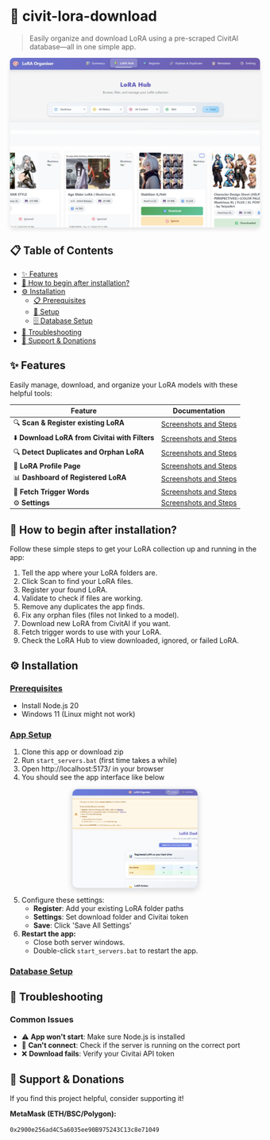 # 🎨 civit-lora-download

> Easily organize and download LoRA using a pre-scraped CivitAI database—all in one simple app.

<div align="center">
  <img src="docs/images/app-screenshot.png" alt="Civit LoRA Download App" width="800" style="max-width: 100%; height: auto; border-radius: 8px; box-shadow: 0 4px 8px rgba(0,0,0,0.1);">
</div>

## 📋 Table of Contents
- [✨ Features](#features)
- [🚀 How to begin after installation?](#how-to-begin)
- [⚙️ Installation](#installation)
  - [📋 Prerequisites](#prerequisites)
  - [🔧 Setup](#setup)
  - [🗄️ Database Setup](#database-setup)
- [🔧 Troubleshooting](#troubleshooting)
- [💝 Support & Donations](#support--donations)

## ✨ Features

Easily manage, download, and organize your LoRA models with these helpful tools:

| Feature | Documentation |
|---------|---------------|
| 🔍 **Scan & Register existing LoRA** | [Screenshots and Steps](docs/file-scanner.md) |
| ⬇️ **Download LoRA from Civitai with Filters** | [Screenshots and Steps](docs/download-management.md) |
| 🔍 **Detect Duplicates and Orphan LoRA** | [Screenshots and Steps](docs/duplicate-orphan-finder.md) |
| 👤 **LoRA Profile Page** | [Screenshots and Steps](docs/lora-details.md) |
| 📊 **Dashboard of Registered LoRA** | [Screenshots and Steps](docs/dashboard.md) |
| 🎯 **Fetch Trigger Words** | [Screenshots and Steps](docs/trigger-word-finder.md) |
| ⚙️ **Settings** | [Screenshots and Steps](docs/settings.md) |

## 🚀 How to begin after installation?

Follow these simple steps to get your LoRA collection up and running in the app:

1. Tell the app where your LoRA folders are.
2. Click Scan to find your LoRA files.
3. Register your found LoRA.
4. Validate to check if files are working.
5. Remove any duplicates the app finds.
6. Fix any orphan files (files not linked to a model).
7. Download new LoRA from CivitAI if you want.
8. Fetch trigger words to use with your LoRA.
9. Check the LoRA Hub to view downloaded, ignored, or failed LoRA.

## ⚙️ Installation

### <u>Prerequisites</u>
- Install Node.js 20
- Windows 11 (Linux might not work)

### <u>App Setup</u>
1. Clone this app or download zip
2. Run `start_servers.bat` (first time takes a while)
3. Open http://localhost:5173/ in your browser
4. You should see the app interface like below

<div align="center">
  <a href="docs/images/appreadysampledb.png" target="_blank" rel="noopener noreferrer">
    <img src="docs/images/appreadysampledb.png" alt="App Screenshot" width="350" style="max-width: 50%; height: auto; border-radius: 12px; box-shadow: 0 4px 12px rgba(0,0,0,0.15); border: 2px solid #e1e5e9; display: block; margin-left: 0;">
  </a>
</div>

5. Configure these settings:
   - **Register**: Add your existing LoRA folder paths
   - **Settings**: Set download folder and Civitai token
   - **Save**: Click 'Save All Settings'
6. **Restart the app:**
   - Close both server windows.
   - Double-click `start_servers.bat` to restart the app.

### <u>Database Setup</u>
<!-- Add database setup instructions here -->

## 🔧 Troubleshooting

### Common Issues
- ⚠️ **App won't start**: Make sure Node.js is installed
- 🔌 **Can't connect**: Check if the server is running on the correct port
- ❌ **Download fails**: Verify your Civitai API token

## 💝 Support & Donations

If you find this project helpful, consider supporting it!

**MetaMask (ETH/BSC/Polygon):**

`0x2900e256ad4C5a6035ee90B975243C13c8e71049`
